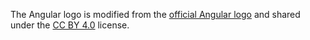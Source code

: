 The Angular logo is modified from the [official Angular logo][1]
and shared under the [CC BY 4.0][2] license.

[1]: https://angular.io/presskit
[2]: https://creativecommons.org/licenses/by/4.0/
